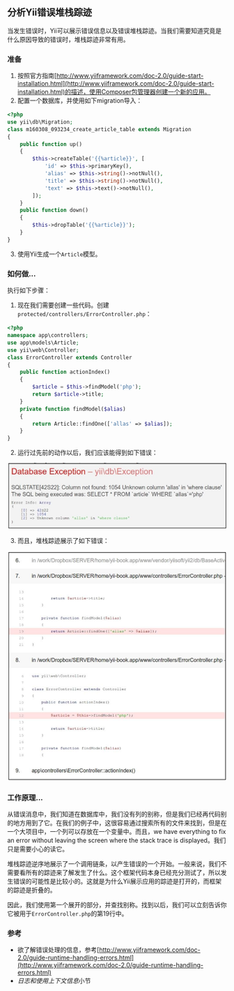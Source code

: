 ## 分析Yii错误堆栈踪迹

当发生错误时，Yii可以展示错误信息以及错误堆栈踪迹。当我们需要知道究竟是什么原因导致的错误时，堆栈踪迹非常有用。

### 准备

1. 按照官方指南[http://www.yiiframework.com/doc-2.0/guide-start-installation.html](http://www.yiiframework.com/doc-2.0/guide-start-installation.html)的描述，使用Composer包管理器创建一个新的应用。
2. 配置一个数据库，并使用如下migration导入：

```php
<?php
use yii\db\Migration;
class m160308_093234_create_article_table extends Migration
{
    public function up()
    {
        $this->createTable('{{%article}}', [
            'id' => $this->primaryKey(),
            'alias' => $this->string()->notNull(),
            'title' => $this->string()->notNull(),
            'text' => $this->text()->notNull(),
        ]);
    }
    public function down()
    {
        $this->dropTable('{{%article}}');
    }
}
```

3. 使用Yii生成一个`Article`模型。

### 如何做...

执行如下步骤：

1. 现在我们需要创建一些代码。创建`protected/controllers/ErrorController.php`：

```php
<?php
namespace app\controllers;
use app\models\Article;
use yii\web\Controller;
class ErrorController extends Controller
{
    public function actionIndex()
    {
        $article = $this->findModel('php');
        return $article->title;
    }
    private function findModel($alias)
    {
        return Article::findOne(['allas' => $alias]);
    }
}
```

2. 运行过先前的动作以后，我们应该能得到如下错误：

![](../images/a1204.png)

3. 而且，堆栈踪迹展示了如下错误：

![](../images/a1205.png)

### 工作原理...

从错误消息中，我们知道在数据库中，我们没有列的别称，但是我们已经再代码别的地方用到了它。在我们的例子中，这很容易通过搜索所有的文件来找到，但是在一个大项目中，一个列可以存放在一个变量中。而且，we have everything to fix an error without leaving the screen where the stack trace is displayed。我们只是需要小心的读它。

堆栈踪迹逆序地展示了一个调用链条，以产生错误的一个开始。一般来说，我们不需要看所有的踪迹来了解发生了什么。这个框架代码本身已经充分测试了，所以发生错误的可能性是比较小的。这就是为什么Yii展示应用的踪迹是打开的，而框架的踪迹是折叠的。

因此，我们使用第一个展开的部分，并查找别称。找到以后，我们可以立刻告诉你它被用于`ErrorController.php`的第19行中。

### 参考

- 欲了解错误处理的信息，参考[http://www.yiiframework.com/doc-2.0/guide-runtime-handling-errors.html](http://www.yiiframework.com/doc-2.0/guide-runtime-handling-errors.html)
- *日志和使用上下文信息*小节